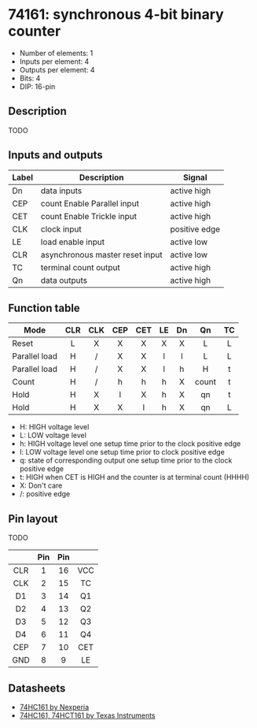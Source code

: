 # 74161: synchronous 4-bit binary counter

- Number of elements: 1
- Inputs per element: 4
- Outputs per element: 4
- Bits: 4
- DIP: 16-pin

## Description

TODO

## Inputs and outputs

| Label | Description                     | Signal        |
| ----- | ------------------------------- | ------------- |
| Dn    | data inputs                     | active high   |
| CEP   | count Enable Parallel input     | active high   |
| CET   | count Enable Trickle input      | active high   |
| CLK   | clock input                     | positive edge |
| LE    | load enable input               | active low    |
| CLR   | asynchronous master reset input | active low    |
| TC    | terminal count output           | active high   |
| Qn    | data outputs                    | active high   |

## Function table

| Mode          | CLR | CLK | CEP | CET | LE  | Dn  |  Qn   | TC  |
| ------------- |:---:|:---:|:---:|:---:|:---:|:---:|:-----:|:---:|
| Reset         |  L  |  X  |  X  |  X  |  X  |  X  |   L   |  L  |
| Parallel load |  H  |  /  |  X  |  X  |  l  |  l  |   L   |  L  |
| Parallel load |  H  |  /  |  X  |  X  |  l  |  h  |   H   |  t  |
| Count         |  H  |  /  |  h  |  h  |  h  |  X  | count |  t  |
| Hold          |  H  |  X  |  l  |  X  |  h  |  X  |  qn   |  t  |
| Hold          |  H  |  X  |  X  |  l  |  h  |  X  |  qn   |  L  |

- H: HIGH voltage level
- L: LOW voltage level
- h: HIGH voltage level one setup time prior to the clock positive edge
- l: LOW voltage level one setup time prior to clock positive edge
- q: state of corresponding output one setup time prior to the clock positive edge
- t: HIGH when CET is HIGH and the counter is at terminal count (HHHH)
- X: Don't care
- /: positive edge

## Pin layout

TODO

|     | Pin | Pin |     |
|:---:|:---:|:---:|:---:|
| CLR |   1 |  16 | VCC |
| CLK |   2 |  15 | TC  |
| D1  |   3 |  14 | Q1  |
| D2  |   4 |  13 | Q2  |
| D3  |   5 |  12 | Q3  |
| D4  |   6 |  11 | Q4  |
| CEP |   7 |  10 | CET |
| GND |   8 |   9 | LE  |

## Datasheets

- [74HC161 by Nexperia](https://assets.nexperia.com/documents/data-sheet/74HC161.pdf)
- [74HC161, 74HCT161 by Texas Instruments](http://www.farnell.com/datasheets/1860901.pdf)
